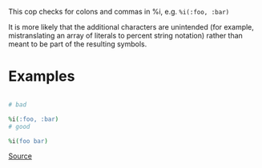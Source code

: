 
This cop checks for colons and commas in %i, e.g. `%i(:foo, :bar)`

It is more likely that the additional characters are unintended (for
example, mistranslating an array of literals to percent string notation)
rather than meant to be part of the resulting symbols.

# Examples

```ruby

# bad

%i(:foo, :bar)
# good

%i(foo bar)
```

[Source](http://www.rubydoc.info/gems/rubocop/RuboCop/Cop/Lint/PercentSymbolArray)